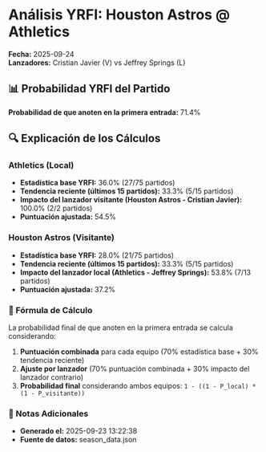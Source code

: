 # Análisis YRFI: Houston Astros @ Athletics

**Fecha:** 2025-09-24  
**Lanzadores:** Cristian Javier (V) vs Jeffrey Springs (L)

## 📊 Probabilidad YRFI del Partido

**Probabilidad de que anoten en la primera entrada:** 71.4%

## 🔍 Explicación de los Cálculos

### Athletics (Local)
- **Estadística base YRFI:** 36.0% (27/75 partidos)
- **Tendencia reciente (últimos 15 partidos):** 33.3% (5/15 partidos)
- **Impacto del lanzador visitante (Houston Astros - Cristian Javier):** 100.0% (2/2 partidos)
- **Puntuación ajustada:** 54.5%

### Houston Astros (Visitante)
- **Estadística base YRFI:** 28.0% (21/75 partidos)
- **Tendencia reciente (últimos 15 partidos):** 33.3% (5/15 partidos)
- **Impacto del lanzador local (Athletics - Jeffrey Springs):** 53.8% (7/13 partidos)
- **Puntuación ajustada:** 37.2%

### 📝 Fórmula de Cálculo

La probabilidad final de que anoten en la primera entrada se calcula considerando:
1. **Puntuación combinada** para cada equipo (70% estadística base + 30% tendencia reciente)
2. **Ajuste por lanzador** (70% puntuación combinada + 30% impacto del lanzador contrario)
3. **Probabilidad final** considerando ambos equipos: `1 - ((1 - P_local) * (1 - P_visitante))`

### 📌 Notas Adicionales

- **Generado el:** 2025-09-23 13:22:38
- **Fuente de datos:** season_data.json
